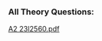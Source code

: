 ### All Theory Questions:

[A2 23I2560.pdf](https://github.com/user-attachments/files/19800629/A2.23I2560.pdf)


